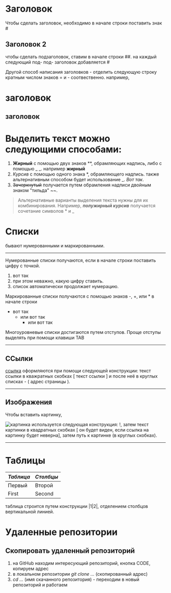 # Заголовок

Чтобы сделать заголовок, необходимо в начале строки поставить знак #

## Заголовок 2

чтобы сделать подзаголовок, ставим в начале строки ##. на каждый следующий под- под- заголовок добавляется #


Другой способ написания заголовков -  отделить следующую строку кратным числом знаков = и - соотвественно. например,

заголовок
==
заголовок
--

# Выделить текст можно следующими способами:

1. **Жирный**
с помощью двух знаков **, обрамляющих надпись, либо с помощью _ _. например __жирный__
2. *Курсив* с помощью одного знака *, обрамляющего надпись. также альтернативным способом будет использование _. 
 _Вот так_.
3. ~~Зачеркнутый~~ получается путем обрамления надписи двойным знаком "тильда" ~~.
 
 > Альтернативные варианты выделения текста нужны для их комбинирования. Например, **_полужирный курсив_** получается сочетание символов * и _

# Списки
 бывают нумерованными и маркированными.
 ____

 Нумерованные списки получаются, если в начале строки поставить цифру с точкой.

 1. вот так
 2. при этом неважно, какую цифру ставить.
 7. список автоматически продолжает нумерацию.

 Маркированные списки получаются с помощью знаков -, +, или * в начале строки
 * вот так
    - или вот так
        + или вот так

Многоуровневые списки достигаются путем отступов. Проще отступы выделять при помощи клавиши TAB

 ____

 ## ССылки

[ссылка](https://gb.ru/education) оформляются при помощи следующей конструкции: текст ссылки в кважратных скобках [ текст ссылки ] и после неё в круглых списках - ( адрес страницы ).

___

## Изображения

Чтобы вставить картинку, 

![картинка](вода.jpg)
используется следующая конструкция: !, затем текст картинки в квадратных скобках [ он будет виден, если ссылка на картинку будет неверна], затем путь к картинке (в круглых скобках).

___
 # Таблицы
 
|_Таблица_|_Столбцы_|
|-|-|
|Первый|Второй|
|First|Second|

таблица строится путем конструкции |1|2|, отделением столбцов вертикальной линией.

# **Удаленные репозитории**

## Скопировать удаленный репозиторий

1. на GitHub находим интересующий репозиторий, кнопка CODE, копируем адрес
2. в локальном репозитории *git clone ...* (скопированный адрес)
3. *cd ...* (имя скачанного репозитория) - переходим в новый репозиторий и работаем

